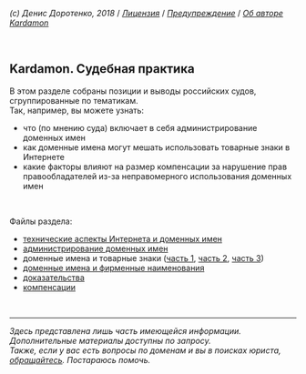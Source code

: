 *(c) Денис Доротенко, 2018* / *[Лицензия](https://github.com/xCounsel/kardamon/blob/master/Russian/LICENSE.md)* / *[Предупреждение](https://github.com/xCounsel/kardamon/blob/master/Russian/DISCLAIMER.md)* / *[Об авторе Kardamon](http://dorotenko.pro/about/)*

<br/>

## Kardamon. Судебная практика 
В этом разделе собраны позиции и выводы российских судов, сгруппированные по тематикам. <br/>
Так, например, вы можете узнать: 
* что (по мнению суда) включает в себя администрирование доменных имен 
* как доменные имена могут мешать использовать товарные знаки в Интернете 
* какие факторы влияют на размер компенсации за нарушение прав правообладателей из-за неправомерного использования доменных имен 

<br/>

Файлы раздела:

* [технические аспекты Интернета и доменных имен](https://github.com/xCounsel/cardamom/blob/master/Russian/courts/tech.md)
* [администрирование доменных имен](https://github.com/xCounsel/cardamom/blob/master/Russian/courts/admin.md)
* доменные имена и товарные знаки ([часть 1](https://github.com/xCounsel/cardamom/blob/master/Russian/courts/tz.md), [часть 2](https://github.com/xCounsel/cardamom/blob/master/Russian/courts/tz2.md), [часть 3](https://github.com/xCounsel/cardamom/blob/master/Russian/courts/tz2.md))
* [доменные имена и фирменные наименования](https://github.com/xCounsel/cardamom/blob/master/Russian/courts/fn.md)
* [доказательства](https://github.com/xCounsel/cardamom/blob/master/Russian/courts/evidence.md)
* [компенсации](https://github.com/xCounsel/cardamom/blob/master/Russian/courts/compensation.md)

<br/>

----
*Здесь представлена лишь часть имеющейся информации. Дополнительные материалы доступны по запросу.*<br/>
*Также, если у вас есть вопросы по доменам и вы в поисках юриста, [обращайтесь](http://dorotenko.pro/contact/). Постараюсь помочь.* 
